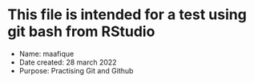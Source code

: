 # This file is intended for a test using git bash from RStudio

- Name: maafique
- Date created: 28 march 2022
- Purpose: Practising Git and Github


 